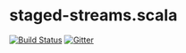 # staged-streams.scala

[![Build Status](https://travis-ci.org/strymonas/staged-streams.scala.svg?branch=master)](https://travis-ci.org/strymonas/staged-streams.scala)
[![Gitter](https://badges.gitter.im/strymonas/staged-streams.scala.svg)](https://gitter.im/strymonas/staged-streams.scala?utm_source=badge&utm_medium=badge&utm_campaign=pr-badge&utm_content=badge)
